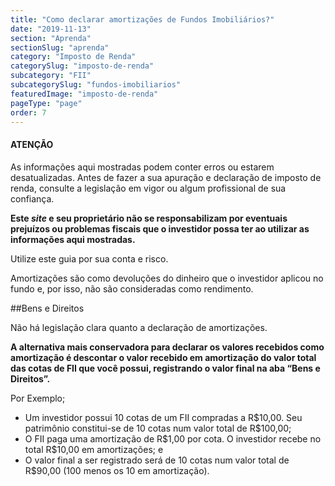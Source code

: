 ```yaml
---
title: "Como declarar amortizações de Fundos Imobiliários?"
date: "2019-11-13"
section: "Aprenda"
sectionSlug: "aprenda"
category: "Imposto de Renda"
categorySlug: "imposto-de-renda"
subcategory: "FII"
subcategorySlug: "fundos-imobiliarios"
featuredImage: "imposto-de-renda"
pageType: "page"
order: 7
---
```



<div class="dashedBox">

<h4>ATENÇÃO</h4>

As informações aqui mostradas podem conter erros ou estarem desatualizadas. Antes de fazer a sua apuração e declaração de imposto de renda, consulte a legislação em vigor ou algum profissional de sua confiança.

**Este *site* e seu proprietário não se responsabilizam por eventuais prejuízos ou problemas fiscais que o investidor possa ter ao utilizar as informações aqui mostradas.**

Utilize este guia por sua conta e risco.


</div>


Amortizações são como devoluções do dinheiro que o investidor aplicou no fundo e, por isso, não são consideradas como rendimento.

##Bens e Direitos

Não há legislação clara quanto a declaração de amortizações.

**A alternativa mais conservadora para declarar os valores recebidos como amortização é descontar o valor recebido em amortização do valor total das cotas de FII que você possui, registrando o valor final na aba “Bens e Direitos”.**

Por Exemplo;

- Um investidor possui 10 cotas de um FII compradas a R\$10,00. Seu patrimônio constitui-se de 10 cotas num valor total de R\$100,00;
- O FII paga uma amortização de R\$1,00 por cota. O investidor recebe no total R\$10,00 em amortizações; e
- O valor final a ser registrado será de 10 cotas num valor total de R\$90,00 (100 menos os 10 em amortização).
